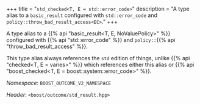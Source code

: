 +++
title = "`std_checked<T, E = std::error_code>`"
description = "A type alias to a `basic_result` configured with `std::error_code` and `policy::throw_bad_result_access<EC>`."
+++

A type alias to a {{% api "basic_result<T, E, NoValuePolicy>" %}} configured with {{% api "std::error_code" %}} and `policy::`{{% api "throw_bad_result_access<EC>" %}}.

This type alias always references the `std` edition of things, unlike {{% api "checked<T, E = varies>" %}} which references either this alias or {{% api "boost_checked<T, E = boost::system::error_code>" %}}.

*Namespace*: `BOOST_OUTCOME_V2_NAMESPACE`

*Header*: `<boost/outcome/std_result.hpp>`
